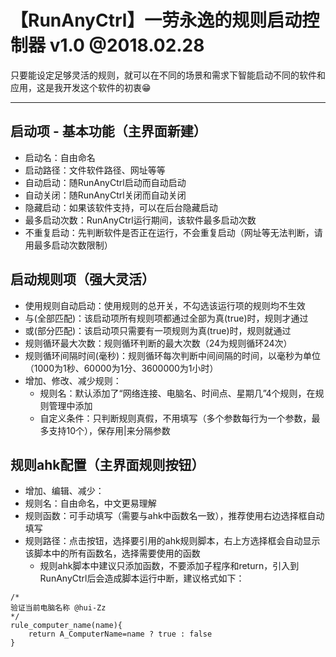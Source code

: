 # 【RunAnyCtrl】一劳永逸的规则启动控制器 v1.0 @2018.02.28

只要能设定足够灵活的规则，就可以在不同的场景和需求下智能启动不同的软件和应用，这是我开发这个软件的初衷😁

---

## 启动项 - 基本功能（主界面新建）

- 启动名：自由命名
- 启动路径：文件软件路径、网址等等
- 自动启动：随RunAnyCtrl启动而自动启动
- 自动关闭：随RunAnyCtrl关闭而自动关闭
- 隐藏启动：如果该软件支持，可以在后台隐藏启动
- 最多启动次数：RunAnyCtrl运行期间，该软件最多启动次数
- 不重复启动：先判断软件是否正在运行，不会重复启动（网址等无法判断，请用最多启动次数限制）

## 启动规则项（强大灵活）

+ 使用规则自动启动：使用规则的总开关，不勾选该运行项的规则均不生效
+ 与(全部匹配)：该启动项所有规则项都通过全部为真(true)时，规则才通过
+ 或(部分匹配)：该启动项只需要有一项规则为真(true)时，规则就通过
+ 规则循环最大次数：规则循环判断的最大次数（24为规则循环24次）
+ 规则循环间隔时间(毫秒)：规则循环每次判断中间间隔的时间，以毫秒为单位（1000为1秒、60000为1分、3600000为1小时）
+ 增加、修改、减少规则：
  + 规则名：默认添加了“网络连接、电脑名、时间点、星期几”4个规则，在规则管理中添加
  + 自定义条件：只判断规则真假，不用填写（多个参数每行为一个参数，最多支持10个），保存用|来分隔参数

## 规则ahk配置（主界面规则按钮）

* 增加、编辑、减少：
* 规则名：自由命名，中文更易理解
* 规则函数：可手动填写（需要与ahk中函数名一致），推荐使用右边选择框自动填写
* 规则路径：点击按钮，选择要引用的ahk规则脚本，右上方选择框会自动显示该脚本中的所有函数名，选择需要使用的函数
  * 规则ahk脚本中建议只添加函数，不要添加子程序和return，引入到RunAnyCtrl后会造成脚本运行中断，建议格式如下：
```AutoHotkey
/*
验证当前电脑名称 @hui-Zz
*/
rule_computer_name(name){
	return A_ComputerName=name ? true : false
}
```

